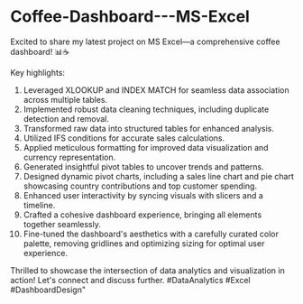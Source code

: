 # Coffee-Dashboard---MS-Excel
Excited to share my latest project on MS Excel—a comprehensive coffee dashboard! 📊☕️

Key highlights:
1. Leveraged XLOOKUP and INDEX MATCH for seamless data association across multiple tables.
2. Implemented robust data cleaning techniques, including duplicate detection and removal.
3. Transformed raw data into structured tables for enhanced analysis.
4. Utilized IFS conditions for accurate sales calculations.
5. Applied meticulous formatting for improved data visualization and currency representation.
6. Generated insightful pivot tables to uncover trends and patterns.
7. Designed dynamic pivot charts, including a sales line chart and pie chart showcasing country contributions and top customer spending.
8. Enhanced user interactivity by syncing visuals with slicers and a timeline.
9. Crafted a cohesive dashboard experience, bringing all elements together seamlessly.
10. Fine-tuned the dashboard's aesthetics with a carefully curated color palette, removing gridlines and optimizing sizing for optimal user experience.

Thrilled to showcase the intersection of data analytics and visualization in action! Let's connect and discuss further. #DataAnalytics #Excel #DashboardDesign"





